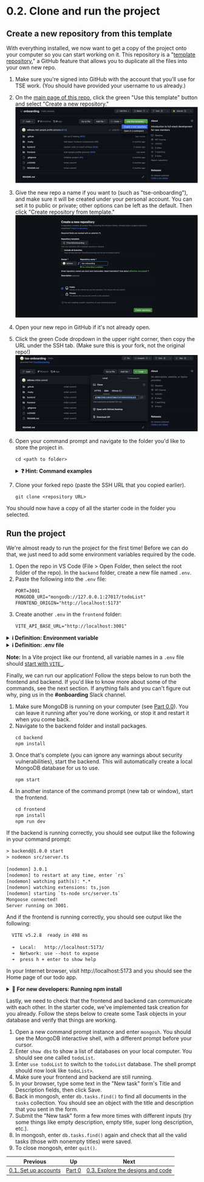 # 0.2. Clone and run the project

## Create a new repository from this template

With everything installed, we now want to get a copy of the project onto your computer so you can start working on it. This repository is a "[template repository](https://docs.github.com/en/repositories/creating-and-managing-repositories/creating-a-repository-from-a-template#about-repository-templates)," a GitHub feature that allows you to duplicate all the files into your own new repo.

1. Make sure you're signed into GitHub with the account that you'll use for TSE work. (You should have provided your username to us already.)
2. On the [main page of this repo](https://github.com/TritonSE/onboarding), click the green "Use this template" button and select "Create a new repository."
   <img src="../images/create-from-template-1.png">
3. Give the new repo a name if you want to (such as "tse-onboarding"), and make sure it will be created under your personal account. You can set it to public or private; other options can be left as the default. Then click "Create repository from template."
   <img src="../images/create-from-template-2.png">
4. Open your new repo in GitHub if it's not already open.
5. Click the green Code dropdown in the upper right corner, then copy the URL under the SSH tab. (Make sure this is your fork, not the original repo!)
   <img src="../images/copy-repo-url.png">
6. Open your command prompt and navigate to the folder you'd like to store the project in.

   ```shell
   cd <path to folder>
   ```

   <details>
   <summary><strong>❓ Hint: Command examples</strong></summary>

   _In command examples, you should replace the text within `<angle brackets>` (including the brackets) with your own data._
   </details>

7. Clone your forked repo (paste the SSH URL that you copied earlier).
   ```shell
   git clone <repository URL>
   ```

You should now have a copy of all the starter code in the folder you selected.

## Run the project

We're almost ready to run the project for the first time! Before we can do that, we just need to add some environment variables required by the code.

1. Open the repo in VS Code (File > Open Folder, then select the root folder of the repo). In the `backend` folder, create a new file named `.env`.
2. Paste the following into the `.env` file:
   ```
   PORT=3001
   MONGODB_URI="mongodb://127.0.0.1:27017/todoList"
   FRONTEND_ORIGIN="http://localhost:5173"
   ```
3. Create another `.env` in the `frontend` folder:
   ```
   VITE_API_BASE_URL="http://localhost:3001"
   ```

<details>
<summary><strong>ℹ️ Definition: Environment variable</strong></summary>

<em>

An **environment variable** is a value stored in the shell environment which a program can access while it's running. Like variables in code, they have a name (such as "PORT") and a value (such as "3001"). They are often used to store information like:

- Values which change depending on whether the program is running in development or production mode (for example, 127.0.0.1 in the MONGODB_URI represents your own computer; when the backend is running on a real server, we might change that to a real IP address)
- Sensitive data that should not be stored in Git (such as secret API keys and passwords)

</em>
</details>

<details>
<summary><strong>ℹ️ Definition: .env file</strong></summary>

_`.env` files are a standard way to provide environment variables to a program. They are usually included in a repo's [`.gitignore` file](/.gitignore) so Git doesn't track it, especially if they contain development secrets. The `dotenv` package automatically pulls values from a `.env` file into the shell environment when we run our project._

</details>

**Note:** In a Vite project like our frontend, all variable names in a `.env` file should [start with `VITE_`](https://vitejs.dev/guide/env-and-mode.html#env-files).

Finally, we can run our application! Follow the steps below to run both the frontend and backend. If you'd like to know more about some of the commands, see the next section. If anything fails and you can't figure out why, ping us in the **#onboarding** Slack channel.

1. Make sure MongoDB is running on your computer (see [Part 0.0](./0-0-Install.md)). You can leave it running after you're done working, or stop it and restart it when you come back.
2. Navigate to the backend folder and install packages.
   ```shell
   cd backend
   npm install
   ```
3. Once that's complete (you can ignore any warnings about security vulnerabilities), start the backend. This will automatically create a local MongoDB database for us to use.
   ```shell
   npm start
   ```
4. In another instance of the command prompt (new tab or window), start the frontend.
   ```shell
   cd frontend
   npm install
   npm run dev
   ```

If the backend is running correctly, you should see output like the following in your command prompt:

```
> backend@1.0.0 start
> nodemon src/server.ts

[nodemon] 3.0.1
[nodemon] to restart at any time, enter `rs`
[nodemon] watching path(s): *.*
[nodemon] watching extensions: ts,json
[nodemon] starting `ts-node src/server.ts`
Mongoose connected!
Server running on 3001.
```

And if the frontend is running correctly, you should see output like the following:

```
  VITE v5.2.8  ready in 498 ms

  ➜  Local:   http://localhost:5173/
  ➜  Network: use --host to expose
  ➜  press h + enter to show help
```

In your Internet browser, visit http://localhost:5173 and you should see the Home page of our todo app.

<details>
<summary><strong>🤔 For new developers: Running npm install</strong></summary>

_You only need to run `npm install` the first time you set up a project and any time the packages change (for example, when you or someone else on your team adds a new package)._

</details>

Lastly, we need to check that the frontend and backend can communicate with each other. In the starter code, we've implemented task creation for you already. Follow the steps below to create some Task objects in your database and verify that things are working.

1. Open a new command prompt instance and enter `mongosh`. You should see the MongoDB interactive shell, with a different prompt before your cursor.
2. Enter `show dbs` to show a list of databases on your local computer. You should see one called `todoList`.
3. Enter `use todoList` to switch to the `todoList` database. The shell prompt should now look like `todoList>`.
4. Make sure your frontend and backend are still running.
5. In your browser, type some text in the "New task" form's Title and Description fields, then click Save.
6. Back in mongosh, enter `db.tasks.find()` to find all documents in the `tasks` collection. You should see an object with the title and description that you sent in the form.
7. Submit the "New task" form a few more times with different inputs (try some things like empty description, empty title, super long description, etc.).
8. In mongosh, enter `db.tasks.find()` again and check that all the valid tasks (those with nonempty titles) were saved.
9. To close mongosh, enter `quit()`.

| Previous                                | Up           | Next                                                  |
| --------------------------------------- | ------------ | ----------------------------------------------------- |
| [0.1. Set up accounts](./0-1-Set-up.md) | [Part 0](./) | [0.3. Explore the designs and code](./0-3-Explore.md) |
